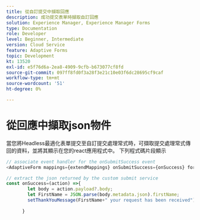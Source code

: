 ```yaml
---
title: 從自訂提交中擷取回應
description: 成功提交表單時擷取自訂回應
solution: Experience Manager, Experience Manager Forms
type: Documentation
role: Developer
level: Beginner, Intermediate
version: Cloud Service
feature: Adaptive Forms
topic: Development
kt: 13520
exl-id: e5f76d6a-2ea8-4909-9cfb-b673077cf8fd
source-git-commit: 097ff8fd0f3a28f3e21c10e03f6dc28695cf9caf
workflow-type: tm+mt
source-wordcount: '51'
ht-degree: 0%

---
```


# 從回應中擷取json物件

當您將Headless最適化表單提交至自訂提交處理常式時，可擷取提交處理常式傳回的資料，並將其顯示在您的react應用程式中。 下列程式碼片段顯示

```javascript
// associate event handler for the onSubmitSuccess event
<AdaptiveForm mappings={extendMappings} onSubmitSuccess={onSuccess} formJson={selectedForm}/>
```

```javascript
// extract the json returned by the custom submit service
const onSuccess=(action) =>{
        let body = action.payload?.body;
        let FirstName = JSON.parse(body.metadata.json).firstName;
        setThankYouMessage(FirstName+" your request has been received");
        
      }
```
